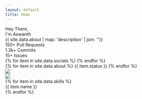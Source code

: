```yaml
---
layout: default
title: Home
---
```


<div class="home">
    <div class="head">
        <div class="left">
            <div class="myself">
                <div class="salutation">
                    Hey There,
                </div>
                <div class="name">
                    I'm Aswanth
                </div>
                <div class="description">
                    {{ site.data.about | map: 'description' | join: ''}}
                </div>
            </div>
            <div class="github-status">
                <div class="icon">
                    <i class="bx bxl-github"></i>
                </div>
                <div class="content">
                    <div class="data">
                        <span class="number">
                            150+
                        </span>
                        <span class="name">
                            Pull Requests
                        </span>
                    </div>
                    <div class="data">
                        <span class="number">
                            1.3k+
                        </span>
                        <span class="name">
                            Commits
                        </span>
                    </div>
                    <div class="data">
                        <span class="number">
                            15+
                        </span>
                        <span class="name">
                            Issues
                        </span>
                    </div>
                </div>
            </div>
        </div>
            <div class="socials">
                {% for item in site.data.socials %}
                    <a href="{{item.url}}" target="_blank"><i class="{{item.icon}}"></i></a>
                {% endfor %}
            </div>
        <div class="right">
            <div class="status">
                <div class="message">
                    {% for item in site.data.about %}
                        <span class="msg">{{ item.status }}</span>
                    {% endfor %}
                </div>
                <img src="{{ 'assets/chat-status.svg' | relative_url }}" />
            </div>
            <img src="{{ 'assets/aswanthvc.png' | relative_url }}"/>
        </div>
    </div>
    <div class="skills">
    <div id="skills" class="wrapper">
        {% for item in site.data.skills %}
            <div class="skill">
                <i class="{{item.icon}}"></i>
                <span class="name">{{ item.name }}</span>
            </div>
        {% endfor %}
        </div>
    </div>
</div>
